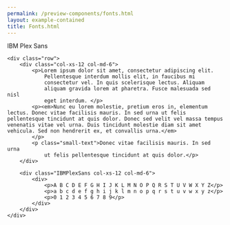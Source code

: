 ```yaml
--- 
permalink: /preview-components/fonts.html
layout: example-contained 
title: Fonts.html
---
```

<section id="IBMPlexSans">
    <p class="h5">IBM Plex Sans</p>

    <div class="row">
        <div class="col-xs-12 col-md-6">
            <p>Lorem ipsum dolor sit amet, consectetur adipiscing elit.
                Pellentesque interdum mollis elit, in faucibus mi
                consectetur vel. In quis scelerisque lectus. Aliquam
                aliquam gravida lorem at pharetra. Fusce malesuada sed nisl
                eget interdum. </p>
            <p><em>Nunc eu lorem molestie, pretium eros in, elementum lectus. Donec vitae facilisis mauris. In sed urna ut felis pellentesque tincidunt at quis dolor. Donec sed velit vel massa tempus venenatis vitae vel urna. Duis tincidunt molestie diam sit amet vehicula. Sed non hendrerit ex, et convallis urna.</em>
            </p>
            <p class="small-text">Donec vitae facilisis mauris. In sed urna
                ut felis pellentesque tincidunt at quis dolor.</p>
        </div>

        <div class="IBMPlexSans col-xs-12 col-md-6">
            <div>
                <p>A B C D E F G H I J K L M N O P Q R S T U V W X Y Z</p>
                <p>a b c d e f g h i j k l m n o p q r s t u v w x y z</p>
                <p>0 1 2 3 4 5 6 7 8 9</p>
            </div>
        </div>
    </div>
</section>